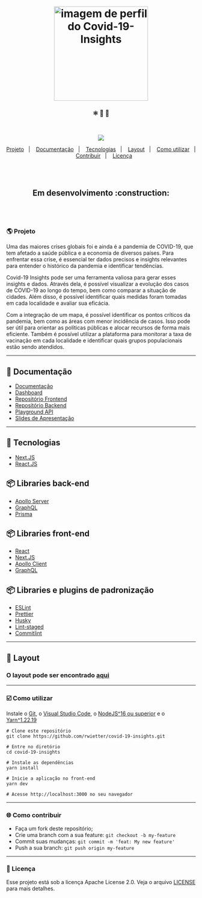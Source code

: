 <h1 align="center">
    <img alt="imagem de perfil do Covid-19-Insights" title="Covid-19-Insights" src="https://i.imgur.com/J4Bqc7Z.png" width="250px" />
</h1>

<h3 align="center"> ⚛️ 📄 🚀 </h3>

<br/>

<p align="center">
  <img src="https://img.shields.io/github/license/rwietter/covid-19-insights-docs?color=r&logo=apache&style=for-the-badge" />
</p>

<p align="center">
    <a href="#-projeto">Projeto</a>&nbsp;&nbsp;&nbsp;|&nbsp;&nbsp;&nbsp;
    <a href="#-documentação">Documentação</a>&nbsp;&nbsp;&nbsp;|&nbsp;&nbsp;&nbsp;
    <a href="#-tecnologias">Tecnologias</a>&nbsp;&nbsp;&nbsp;|&nbsp;&nbsp;&nbsp;
    <a href="#-layout">Layout</a>&nbsp;&nbsp;&nbsp;|&nbsp;&nbsp;&nbsp;
    <a href="#-%EF%B8%8F-como-utilizar-">Como utilizar</a>&nbsp;&nbsp;&nbsp;|&nbsp;&nbsp;&nbsp;
    <a href="#-como-contribuir">Contribuir</a>&nbsp;&nbsp;&nbsp;|&nbsp;&nbsp;&nbsp;
    <a href="#-licença">Licença</a>
</p>

<br/>
<br/>

<h2 align="center">
    <p> Em desenvolvimento :construction: </p>
    <!-- <img alt="darkmode do e-coleta" title="e-coleta" src="./frontend/.github/dark.PNG" width="700px" />
    <img alt="light do e-coleta" title="e-coleta" src="./frontend/.github/light.PNG" width="700px" /> -->
</h2>

<br/>
<br/>

### 🌎 Projeto

Uma das maiores crises globais foi e ainda é a pandemia de COVID-19, que tem afetado a saúde pública e a economia de diversos países. Para enfrentar essa crise, é essencial ter dados precisos e insights relevantes para entender o histórico da pandemia e identificar tendências.

Covid-19 Insights pode ser uma ferramenta valiosa para gerar esses insights e dados. Através dela, é possível visualizar a evolução dos casos de COVID-19 ao longo do tempo, bem como comparar a situação de cidades. Além disso, é possível identificar quais medidas foram tomadas em cada localidade e avaliar sua eficácia.

Com a integração de um mapa, é possível identificar os pontos críticos da pandemia, bem como as áreas com menor incidência de casos. Isso pode ser útil para orientar as políticas públicas e alocar recursos de forma mais eficiente. Também é possível utilizar a plataforma para monitorar a taxa de vacinação em cada localidade e identificar quais grupos populacionais estão sendo atendidos.

---

## 📑 Documentação

- [Documentação](https://covid-19-insights.vercel.app/)
- [Dashboard](http://200.132.38.218:3001/dashboard)
- [Repositório Frontend](https://github.com/rwietter/covid-19-insights)
- [Repositório Backend](github.com/DenianFossatti/covid-19-insights-graphql-api)
- [Playground API](http://200.132.38.218:5001/graphql)
- [Slides de Apresentação](https://docs.google.com/presentation/d/15Domn3W62eAEQyAP1zPEjHPQ6RUoDN6q08Vdm6jpQms/edit?usp=sharing)


---

## 🚀 Tecnologias
  - [Next.JS](https://nextjs.org)
  - [React.JS](https://reactjs.org)

## 📦 Libraries back-end
  - [Apollo Server](https://www.apollographql.com/docs/apollo-server/getting-started)
  - [GraphQL](https://graphql.org)
  - [Prisma](https://www.prisma.io)

## 📦 Libraries front-end
  - [React](https://reactjs.org)
  - [Next.JS](https://nextjs.org)
  - [Apollo Client](https://www.apollographql.com/docs/react)
  - [GraphQL](https://graphql.org)

## 📦 Libraries e plugins de padronização
  - [ESLint](https://eslint.org)
  - [Prettier](https://prettier.io)
  - [Husky](https://github.com/typicode/husky)
  - [Lint-staged](https://github.com/okonet/lint-staged)
  - [Commitlint](https://commitlint.js.org)

---

## 🔖 Layout

<h3>O layout pode ser encontrado <a href="https://www.figma.com/file/HNBBtWtCcEeGDieq1IZh8x/Telas?node-id=0%3A1&t=6ZKpB1cDLLRqVztt-1">aqui</a></h3>

---

<h3> ☑️ Como utilizar </h3>

Instale o [Git](https://git-scm.com/downloads), o [Visual Studio Code](https://code.visualstudio.com/), o [NodeJS^16 ou superior](https://nodejs.org/en/) e o [Yarn^1.22.19](https://yarnpkg.com/)

```shell
# Clone este repositório
git clone https://github.com/rwietter/covid-19-insights.git

# Entre no diretório
cd covid-19-insights

# Instale as dependências
yarn install

# Inicie a aplicação no front-end
yarn dev

# Acesse http://localhost:3000 no seu navegador
```
---

### 🌐 Como contribuir
- Faça um fork deste repositório;
- Crie uma branch com a sua feature: `git checkout -b my-feature`
- Commit suas mudanças: `git commit -m 'feat: My new feature'`
- Push a sua branch: `git push origin my-feature`

---

### 📝 Licença

Esse projeto está sob a licença Apache License 2.0. Veja o arquivo [LICENSE](LICENSE) para mais detalhes.

